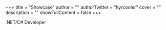 +++
title = "Showcase"
author = ""
authorTwitter = "kyrcooler"
cover = ""
description = ""
showFullContent = false
+++

.NET/C# Developer